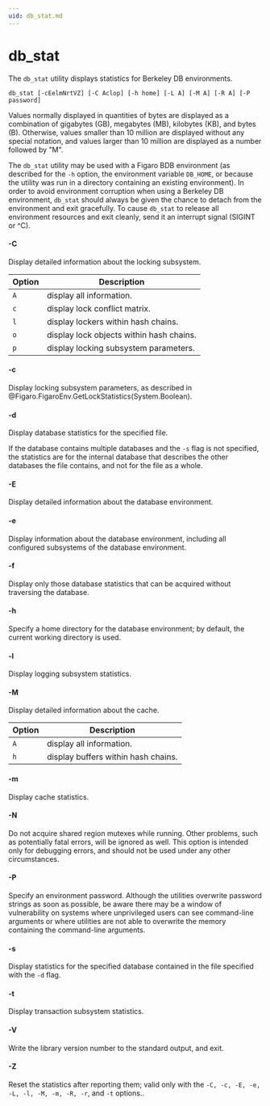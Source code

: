 ```yaml
---
uid: db_stat.md
---
```


# db_stat

The `db_stat` utility displays statistics for Berkeley DB environments.



`db_stat [-cEelmNrtVZ] [-C Aclop] [-h home] [-L A] [-M A] [-R A] [-P password]`

Values normally displayed in quantities of bytes are displayed as a combination of gigabytes (GB), megabytes (MB), kilobytes (KB), and bytes (B). Otherwise, values smaller than 10 million are displayed without any special notation, and values larger than 10 million are displayed as a number followed by "M".


The `db_stat` utility may be used with a Figaro BDB environment (as described for the `-h` option, the environment variable `DB_HOME`, or because the utility was run in a directory containing an existing environment). In order to avoid environment corruption when using a Berkeley DB environment, `db_stat` should always be given the chance to detach from the environment and exit gracefully. To cause `db_stat` to release all environment resources and exit cleanly, send it an interrupt signal (SIGINT or ^C).



#### -C

Display detailed information about the locking subsystem.

Option | Description
------ | -----------
`A` | display all information.
`c` | display lock conflict matrix.
`l` | display lockers within hash chains.
`o` | display lock objects within hash chains.
`p` | display locking subsystem parameters.

#### -c

Display locking subsystem parameters, as described in @Figaro.FigaroEnv.GetLockStatistics(System.Boolean).

#### -d

Display database statistics for the specified file.


If the database contains multiple databases and the `-s` flag is not specified, the statistics are for the internal database that describes the other databases the file contains, and not for the file as a whole.



#### -E

Display detailed information about the database environment.



#### -e

Display information about the database environment, including all configured subsystems of the database environment.



#### -f

Display only those database statistics that can be acquired without traversing the database.



#### -h

Specify a home directory for the database environment; by default, the current working directory is used.



#### -l

Display logging subsystem statistics.



#### -M

Display detailed information about the cache.


Option | Description
------ | -----------
`A` | display all information.
`h` | display buffers within hash chains.


#### -m

Display cache statistics.



#### -N

Do not acquire shared region mutexes while running. Other problems, such as potentially fatal errors, will be ignored as well. This option is intended only for debugging errors, and should not be used under any other circumstances.



#### -P

Specify an environment password. Although the utilities overwrite password strings as soon as possible, be aware there may be a window of vulnerability on systems where unprivileged users can see command-line arguments or where utilities are not able to overwrite the memory containing the command-line arguments.



#### -s

Display statistics for the specified database contained in the file specified with the `-d` flag.



#### -t

Display transaction subsystem statistics.



#### -V

Write the library version number to the standard output, and exit.



#### -Z

Reset the statistics after reporting them; valid only with the `-C, -c, -E, -e, -L, -l, -M, -m, -R, -r`, and `-t` options..


